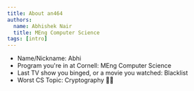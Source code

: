 ```yaml
---
title: About an464
authors:
  name: Abhishek Nair
  title: MEng Computer Science
tags: [intro]
---
```


- Name/Nickname: Abhi
- Program you're in at Cornell: MEng Computer Science
- Last TV show you binged, or a movie you watched: Blacklist
- Worst CS Topic: Cryptography 🤷‍♂️
